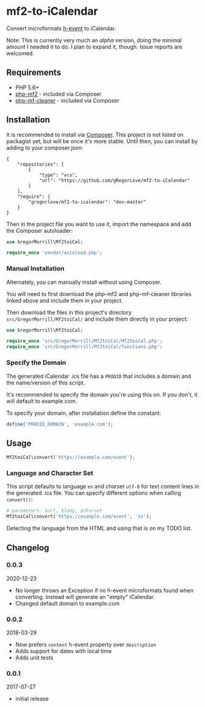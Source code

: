 # mf2-to-iCalendar

Convert microformats [h-event](https://microformats.org/wiki/h-event) to iCalendar.

Note: This is currently very much an _alpha_ version, doing the minimal amount I needed it to do. I plan to expand it, though. Issue reports are welcomed.

## Requirements
* PHP 5.6+
* [php-mf2](https://github.com/indieweb/php-mf2) - included via Composer
* [php-mf-cleaner](https://github.com/barnabywalters/php-mf-cleaner) - included via Composer

## Installation

It is recommended to install via [Composer](https://getcomposer.org/). This project is not listed on packagist yet, but will be once it's more stable. Until then, you can install by adding to your composer.json:

```
{
    "repositories": [
        {
            "type": "vcs",
            "url": "https://github.com/gRegorLove/mf2-to-iCalendar"
        }
    ],
    "require": {
        "gregorlove/mf2-to-icalendar": "dev-master"
    }
}

```

Then in the project file you want to use it, import the namespace and add the Composer autoloader:
```php
use GregorMorrill\Mf2toiCal;

require_once 'vendor/autoload.php';
```

### Manual Installation

Alternately, you can manually install without using Composer.

You will need to first download the php-mf2 and php-mf-cleaner libraries linked above and include them in your project.

Then download the files in this project's directory `src/GregorMorrill/Mf2toiCal/` and include them directly in your project:

```php
use GregorMorrill\Mf2toiCal;

require_once 'src/GregorMorrill/Mf2toiCal/Mf2toiCal.php';
require_once 'src/GregorMorrill/Mf2toiCal/functions.php';
```

### Specify the Domain

The generated iCalendar .ics file has a `PRODID` that includes a domain and the name/version of this script.

It's recommended to specify the domain you're using this on. If you don't, it will default to example.com.

To specify your domain, after installation define the constant:

```php
define('PRODID_DOMAIN', 'example.com');
```

## Usage

```php
Mf2toiCal\convert('https://example.com/event');
```

### Language and Character Set

This script defaults to language `en` and charset `utf-8` for text content lines in the generated .ics file. You can specify different options when calling `convert()`:

```php
# parameters: $url, $lang, $charset
Mf2toiCal\convert('https://example.com/event', 'sv');
```

Detecting the language from the HTML and using that is on my TODO list.

## Changelog

### 0.0.3
2020-12-23
* No longer throws an Exception if no h-event microformats found when converting. Instead will generate an "empty" iCalendar.
* Changed default domain to example.com

### 0.0.2
2018-03-29
* Now prefers `content` h-event property over `description`
* Adds support for dates with local time
* Adds unit tests

### 0.0.1
2017-07-27
* initial release

